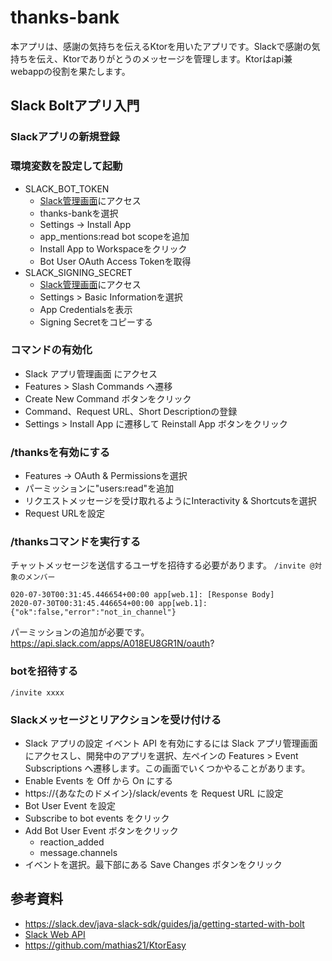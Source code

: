 # thanks-bank
本アプリは、感謝の気持ちを伝えるKtorを用いたアプリです。Slackで感謝の気持ちを伝え、Ktorでありがとうのメッセージを管理します。Ktorはapi兼webappの役割を果たします。

## Slack Boltアプリ入門

### Slackアプリの新規登録

### 環境変数を設定して起動
- SLACK_BOT_TOKEN
  - [Slack管理画面](https://api.slack.com/apps/A018EU8GR1N/install-on-team?)にアクセス
  - thanks-bankを選択
  - Settings -> Install App
  - app_mentions:read bot scopeを追加
  -  Install App to Workspaceをクリック
  - Bot User OAuth Access Tokenを取得
- SLACK_SIGNING_SECRET
  - [Slack管理画面](https://api.slack.com/apps/A018EU8GR1N/install-on-team?)にアクセス
  - Settings > Basic Informationを選択
  - App Credentialsを表示
  - Signing Secretをコピーする
  
### コマンドの有効化
- Slack アプリ管理画面 にアクセス
-  Features > Slash Commands へ遷移
- Create New Command ボタンをクリック
- Command、Request URL、Short Descriptionの登録
- Settings > Install App に遷移して Reinstall App ボタンをクリック

### /thanksを有効にする
- Features -> OAuth & Permissionsを選択
- パーミッションに"users:read"を追加
- リクエストメッセージを受け取れるようにInteractivity & Shortcutsを選択
- Request URLを設定

### /thanksコマンドを実行する

チャットメッセージを送信するユーザを招待する必要があります。
`/invite @対象のメンバー`

```
020-07-30T00:31:45.446654+00:00 app[web.1]: [Response Body]
2020-07-30T00:31:45.446654+00:00 app[web.1]: {"ok":false,"error":"not_in_channel"}
```

パーミッションの追加が必要です。
https://api.slack.com/apps/A018EU8GR1N/oauth?

### botを招待する
`/invite xxxx`

### Slackメッセージとリアクションを受け付ける
- Slack アプリの設定 イベント API を有効にするには Slack アプリ管理画面にアクセスし、開発中のアプリを選択、左ペインの Features > Event Subscriptions へ遷移します。この画面でいくつかやることがあります。
- Enable Events を Off から On にする
- https://{あなたのドメイン}/slack/events を Request URL に設定
- Bot User Event を設定
- Subscribe to bot events をクリック
- Add Bot User Event ボタンをクリック
  - reaction_added
  - message.channels
- イベントを選択。最下部にある Save Changes ボタンをクリック

## 参考資料
- https://slack.dev/java-slack-sdk/guides/ja/getting-started-with-bolt
- [Slack Web API](https://slack.dev/java-slack-sdk/guides/ja/web-api-basics)
- https://github.com/mathias21/KtorEasy
